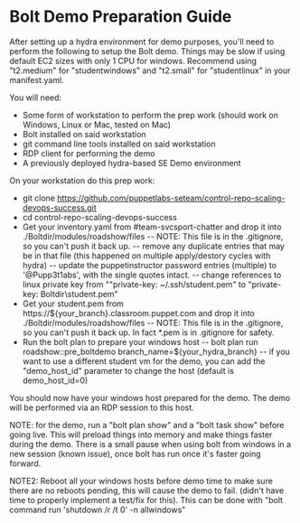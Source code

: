 Bolt Demo Preparation Guide
==========================

After setting up a hydra environment for demo purposes, you'll need to perform the following to setup the Bolt demo.
Things may be slow if using default EC2 sizes with only 1 CPU for windows. Recommend using "t2.medium" for "studentwindows" and "t2.small" for "studentlinux" in your manifest.yaml.

You will need:
* Some form of workstation to perform the prep work (should work on Windows, Linux or Mac, tested on Mac)
* Bolt installed on said workstation
* git command line tools installed on said workstation
* RDP client for performing the demo
* A previously deployed hydra-based SE Demo environment

On your workstation do this prep work:
* git clone https://github.com/puppetlabs-seteam/control-repo-scaling-devops-success.git
* cd control-repo-scaling-devops-success
* Get your inventory.yaml from #team-svcsport-chatter and drop it into ./Boltdir/modules/roadshow/files
-- NOTE: This file is in the .gitignore, so you can't push it back up.
-- remove any duplicate entries that may be in that file (this happened on multiple apply/destory cycles with hydra)
-- update the puppetinstructor password entries (multiple) to '@Pupp3t1abs', with the single quotes intact.
-- change references to linux private key from ""private-key: ~/.ssh/student.pem" to "private-key: Boltdir\\student.pem"
* Get your student.pem from https://${your_branch}.classroom.puppet.com and drop it into ./Boltdir/modules/roadshow/files
-- NOTE: This file is in the .gitignore, so you can't push it back up. In fact *.pem is in .gitignore for safety.
* Run the bolt plan to prepare your windows host
-- bolt plan run roadshow::pre_boltdemo branch_name=${your_hydra_branch}
-- if you want to use a different student vm for the demo, you can add the "demo_host_id" parameter to change the host (default is demo_host_id=0)

You should now have your windows host prepared for the demo. The demo will be performed via an RDP session to this host.

NOTE: for the demo, run a "bolt plan show" and a "bolt task show" before going live. This will preload things into memory and make things faster during the demo. 
There is a small pause when using bolt from windows in a new session (known issue), once bolt has run once it's faster going forward.

NOTE2: Reboot all your windows hosts before demo time to make sure there are no reboots pending, this will cause the demo to fail. (didn't have time to properly implement a test/fix for this). This can be done with "bolt command run 'shutdown /r /t 0' -n allwindows"
